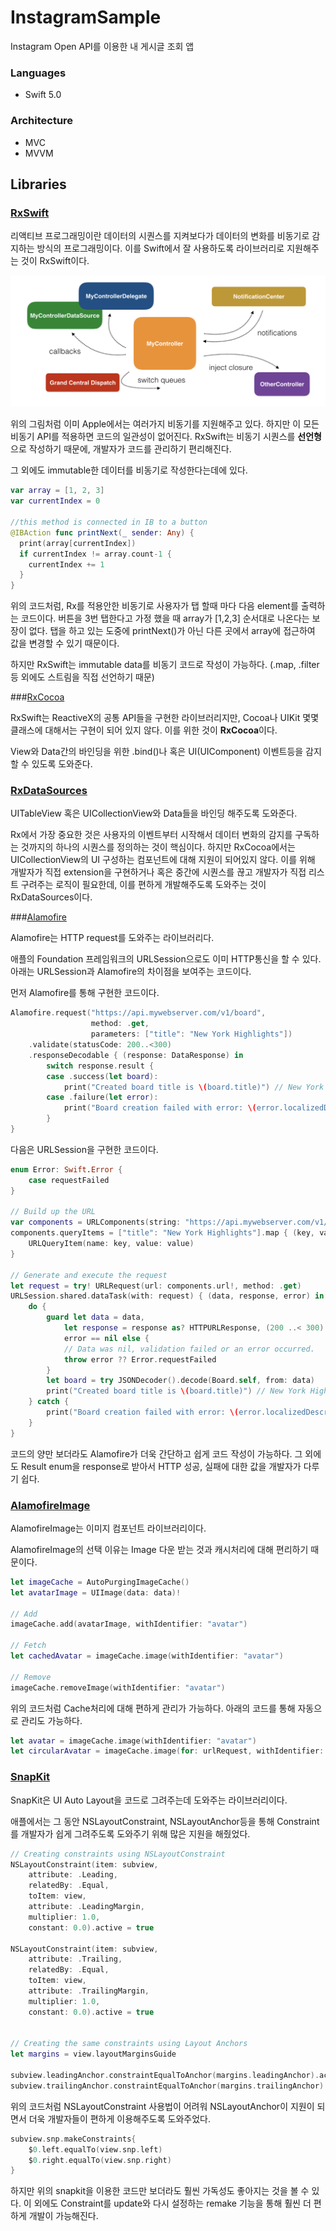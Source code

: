 # InstagramSample

Instagram Open API를 이용한 내 게시글 조회 앱

### Languages

- Swift 5.0

### Architecture

- MVC
- MVVM

## Libraries

### [RxSwift](https://github.com/ReactiveX/RxSwift)

리액티브 프로그래밍이란 데이터의 시퀀스를 지켜보다가 데이터의 변화를 비동기로 감지하는 방식의 프로그래밍이다. 이를 Swift에서 잘 사용하도록 라이브러리로 지원해주는 것이 RxSwift이다. 

![screenshot](./image/complexApple.png)

위의 그림처럼 이미 Apple에서는 여러가지 비동기를 지원해주고 있다. 하지만 이 모든 비동기 API를 적용하면 코드의 일관성이 없어진다. RxSwift는 비동기 시퀀스를 **선언형**으로 작성하기 때문에, 개발자가 코드를 관리하기 편리해진다. 

그 외에도 immutable한 데이터를 비동기로 작성한다는데에 있다.

~~~swift
var array = [1, 2, 3]
var currentIndex = 0

//this method is connected in IB to a button
@IBAction func printNext(_ sender: Any) {
  print(array[currentIndex])
  if currentIndex != array.count-1 {
    currentIndex += 1
  }
}
~~~

위의 코드처럼, Rx를 적용안한 비동기로 사용자가 탭 할때 마다 다음 element를 출력하는 코드이다. 버튼을 3번 탭한다고 가정 했을 때 array가 [1,2,3] 순서대로 나온다는 보장이 없다. 탭을 하고 있는 도중에 printNext()가 아닌 다른 곳에서 array에 접근하여 값을 변경할 수 있기 때문이다. 

하지만 RxSwift는 immutable data를 비동기 코드로 작성이 가능하다. (.map, .filter등 외에도 스트림을 직접 선언하기 때문)

###[RxCocoa](https://github.com/ReactiveX/RxSwift/tree/master/RxCocoa) 

RxSwift는 ReactiveX의 공통 API들을 구현한 라이브러리지만, Cocoa나 UIKit 몇몇 클래스에 대해서는 구현이 되어 있지 않다. 이를 위한 것이 **RxCocoa**이다. 

View와 Data간의 바인딩을 위한 .bind()나 혹은 UI(UIComponent) 이벤트등을 감지할 수 있도록 도와준다.

### [RxDataSources](https://github.com/RxSwiftCommunity/RxDataSources)

UITableView 혹은 UICollectionView와 Data들을 바인딩 해주도록 도와준다. 

Rx에서 가장 중요한 것은 사용자의 이벤트부터 시작해서 데이터 변화의 감지를 구독하는 것까지의 하나의 시퀀스를 정의하는 것이 핵심이다. 하지만 RxCocoa에서는 UICollectionView의 UI 구성하는 컴포넌트에 대해 지원이 되어있지 않다. 이를 위해 개발자가 직접 extension을 구현하거나 혹은 중간에 시퀀스를 끊고 개발자가 직접 리스트 구려주는 로직이 필요한데, 이를 편하게 개발해주도록 도와주는 것이 RxDataSources이다.

###[Alamofire](https://github.com/Alamofire/Alamofire) 

Alamofire는 HTTP request를 도와주는 라이브러리다.

애플의 Foundation 프레임워크의 URLSession으로도 이미 HTTP통신을 할 수 있다. 아래는 URLSession과 Alamofire의 차이점을 보여주는 코드이다.

먼저 Alamofire를 통해 구현한 코드이다.

```swift
Alamofire.request("https://api.mywebserver.com/v1/board", 
                  method: .get, 
                  parameters: ["title": "New York Highlights"])
    .validate(statusCode: 200..<300)
    .responseDecodable { (response: DataResponse) in
        switch response.result {
        case .success(let board):
            print("Created board title is \(board.title)") // New York Highlights
        case .failure(let error):
            print("Board creation failed with error: \(error.localizedDescription)")
        }
}
```

다음은 URLSession을 구현한 코드이다.

~~~swift
enum Error: Swift.Error {
    case requestFailed
}

// Build up the URL
var components = URLComponents(string: "https://api.mywebserver.com/v1/board")!
components.queryItems = ["title": "New York Highlights"].map { (key, value) in
    URLQueryItem(name: key, value: value)
}

// Generate and execute the request
let request = try! URLRequest(url: components.url!, method: .get)
URLSession.shared.dataTask(with: request) { (data, response, error) in
    do {
        guard let data = data,
            let response = response as? HTTPURLResponse, (200 ..< 300) ~= response.statusCode,
            error == nil else {
            // Data was nil, validation failed or an error occurred.
            throw error ?? Error.requestFailed
        }
        let board = try JSONDecoder().decode(Board.self, from: data)
        print("Created board title is \(board.title)") // New York Highlights
    } catch {
        print("Board creation failed with error: \(error.localizedDescription)")
    }
}
~~~

코드의 양만 보더라도 Alamofire가 더욱 간단하고 쉽게 코드 작성이 가능하다. 그 외에도 Result enum을 response로 받아서 HTTP 성공, 실패에 대한 값을 개발자가 다루기 쉽다.

### [AlamofireImage](<https://github.com/Alamofire/AlamofireImage>)  

AlamofireImage는 이미지 컴포넌트 라이브러리이다.

AlamofireImage의 선택 이유는 Image 다운 받는 것과 캐시처리에 대해 편리하기 때문이다. 

~~~swift
let imageCache = AutoPurgingImageCache()
let avatarImage = UIImage(data: data)!

// Add
imageCache.add(avatarImage, withIdentifier: "avatar")

// Fetch
let cachedAvatar = imageCache.image(withIdentifier: "avatar")

// Remove
imageCache.removeImage(withIdentifier: "avatar")
~~~

위의 코드처럼 Cache처리에 대해 편하게 관리가 가능하다. 아래의 코드를 통해 자동으로 관리도 가능하다.

~~~swift
let avatar = imageCache.image(withIdentifier: "avatar")
let circularAvatar = imageCache.image(for: urlRequest, withIdentifier: "circle")
~~~

### [SnapKit](https://github.com/SnapKit/SnapKit) 

SnapKit은 UI Auto Layout을 코드로 그려주는데 도와주는 라이브러리이다. 

애플에서는 그 동안 NSLayoutConstraint, NSLayoutAnchor등을 통해 Constraint를 개발자가 쉽게 그려주도록 도와주기 위해 많은 지원을 해줬었다. 

~~~swift
// Creating constraints using NSLayoutConstraint
NSLayoutConstraint(item: subview,
    attribute: .Leading,
    relatedBy: .Equal,
    toItem: view,
    attribute: .LeadingMargin,
    multiplier: 1.0,
    constant: 0.0).active = true
 
NSLayoutConstraint(item: subview,
    attribute: .Trailing,
    relatedBy: .Equal,
    toItem: view,
    attribute: .TrailingMargin,
    multiplier: 1.0,
    constant: 0.0).active = true
 
 
// Creating the same constraints using Layout Anchors
let margins = view.layoutMarginsGuide
 
subview.leadingAnchor.constraintEqualToAnchor(margins.leadingAnchor).active = true
subview.trailingAnchor.constraintEqualToAnchor(margins.trailingAnchor).active = true
~~~

위의 코드처럼 NSLayoutConstraint 사용법이 어려워 NSLayoutAnchor이 지원이 되면서 더욱 개발자들이 편하게 이용해주도록 도와주었다. 

~~~swift
subview.snp.makeConstraints{
    $0.left.equalTo(view.snp.left)
    $0.right.equalTo(view.snp.right)
}
~~~

하지만 위의 snapkit을 이용한 코드만 보더라도 훨씬 가독성도 좋아지는 것을 볼 수 있다. 이 외에도 Constraint를 update와 다시 설정하는 remake 기능을 통해 훨씬 더 편하게 개발이 가능해진다.



